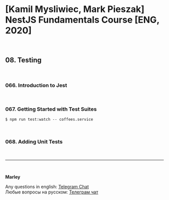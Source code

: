 # [Kamil Mysliwiec, Mark Pieszak] NestJS Fundamentals Course [ENG, 2020]

<br/>

## 08. Testing

<br/>

### 066. Introduction to Jest

<br/>

### 067. Getting Started with Test Suites

    $ npm run test:watch -- coffees.service

<br/>

### 068. Adding Unit Tests

<br/>

---

<br/>

**Marley**

Any questions in english: <a href="https://jsdev.org/chat/">Telegram Chat</a>  
Любые вопросы на русском: <a href="https://jsdev.ru/chat/">Телеграм чат</a>
